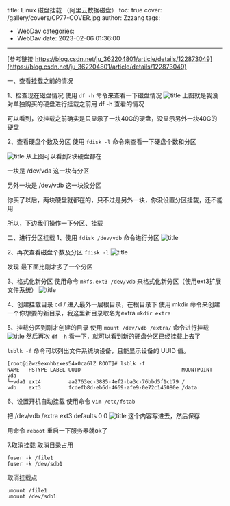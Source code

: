 title: Linux 磁盘挂载 （阿里云数据磁盘）
toc: true
cover: /gallery/covers/CP77-COVER.jpg
author: Zzzang
tags:
  - WebDav
categories:
  - WebDav
date: 2023-02-06 01:36:00
---
[参考链接 https://blog.csdn.net/ju_362204801/article/details/122873049](https://blog.csdn.net/ju_362204801/article/details/122873049)

一、查看挂载之前的情况
<!--more-->

1、检查现在磁盘情况
使用 `df -h`  命令来查看一下磁盘情况
![title](https://www.zzzang.cn//api/file/getImage?fileId=62de60195cfbab673300015e)
上图就是我没对单独购买的硬盘进行挂载之前用 df -h 查看的情况

可以看到，没挂载之前确实是只显示了一块40G的硬盘，没显示另外一块40G的硬盘

2、查看硬盘个数及分区
使用 `fdisk -l`  命令来查看一下硬盘个数和分区

![title](https://www.zzzang.cn//api/file/getImage?fileId=62de60305cfbab6733000160)
从上图可以看到2块硬盘都在

一块是 /dev/vda 这一块有分区

另外一块是 /dev/vdb 这一块没分区

你买了以后，两块硬盘就都在的，只不过是另外一块，你没设置分区挂载，还不能用

所以，下边我们操作一下分区、挂载

二、进行分区挂载
1、使用  `fdisk /dev/vdb`    命令进行分区
![title](https://www.zzzang.cn//api/file/getImage?fileId=62de60435cfbab6733000161)

2、再次查看磁盘个数及分区 `fdisk -l`
![title](https://www.zzzang.cn//api/file/getImage?fileId=62de604a5cfbab6733000162)

发现 最下面比刚才多了一个分区

3、格式化新分区
使用命令   `mkfs.ext3 /dev/vdb`  来格式化新分区（使用ext3扩展文件系统）
![title](https://www.zzzang.cn//api/file/getImage?fileId=62de60525cfbab6733000163)

4、创建挂载目录
cd /  进入最外一层根目录，在根目录下 使用 mkdir 命令来创建一个你想要的新目录，我这里新目录取名为extra
`mkdir extra`


5、挂载分区到刚才创建的目录
使用 `mount /dev/vdb /extra/`  命令进行挂载
![title](https://www.zzzang.cn//api/file/getImage?fileId=62de60605cfbab6733000164)
然后再次 `df -h` 看一下，就可以看到新的硬盘分区已经挂载上去了

`lsblk -f` 命令可以列出文件系统块设备，且能显示设备的 UUID 值。
```
[root@iZwz9exnhbzxes54x0ca6lZ ROOT]# lsblk -f
NAME   FSTYPE LABEL UUID                                 MOUNTPOINT
vda                                                      
└─vda1 ext4         aa2763ec-3885-4ef2-ba3c-76bbd5f1cb79 /
vdb    ext3         fcdefb8d-eb6d-4669-afe9-0e72c145080e /data

```


6、设置开机自动挂载
使用命令 `vim /etc/fstab`

把  /dev/vdb /extra ext3 defaults 0 0
![title](https://www.zzzang.cn//api/file/getImage?fileId=62de606e5cfbab6733000165)
这个内容写进去，然后保存

 用命令 `reboot` 重启一下服务器就ok了
 

 
 7.取消挂载
取消目录占用
```
fuser -k /file1
fuser -k /dev/sdb1
```
取消挂载点
```
umount /file1
umount /dev/sdb1
```